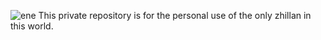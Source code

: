 ![ene](https://i.imgur.com/YMbbBaJ.jpg)
This private repository is for the personal use of the only zhillan in this world.